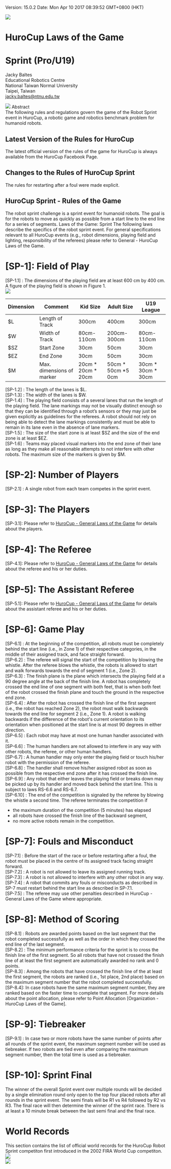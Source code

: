 Version: 15.0.2 Date: Mon Apr 10 2017 08:39:52 GMT+0800 (HKT)

![](image/pic1.png)

# HuroCup Laws of the Game

# Sprint (Pro/U19)

Jacky Baltes  
Educational Robotics Centre  
National Taiwan Normal University  
Taipei, Taiwan  
[jacky.baltes@ntnu.edu.tw](mailto:jacky.baltes@ntnu.edu.tw)  


![](image/pic2.png)
Abstract  
The following rules and regulations govern the game of the Robot Sprint event in HuroCup, a robotic game and robotics benchmark problem for humanoid robots.  

## Latest Version of the Rules for HuroCup  
The latest official version of the rules of the game for HuroCup is always available from the HuroCup Facebook Page.  

## Changes to the Rules of HuroCup Sprint  
The rules for restarting after a foul were made explicit.  

## HuroCup Sprint - Rules of the Game   
The robot sprint challenge is a sprint event for humanoid robots. The goal is for the robots to move as quickly as possible from a start line to the end line for a series of segments. Laws of the Game: Sprint The following laws describe the specifics of the robot sprint event. For general specifications relevant to all HuroCup events (e.g., robot dimensions, playing field and lighting, responsibility of the referees) please refer to General - HuroCup Laws of the Game.


# [SP-1]: Field of Play  
[SP-1.1] : The dimensions of the playing field are at least 600 cm by 400 cm. A figure of the playing field is shown in Figure 1.  
![](image/pic3.png)  

|Dimension         | Comment           | 	Kid Size  | Adult Size | 	U19 League |
| ------------- | ------------- | ----- | ------- | ------ | 
|$L|Length of Track|300cm|400cm|300cm
|$W|Width of Track|80cm-110cm|200cm-300cm|80cm-110cm
|$SZ|Start Zone|30cm|50cm|30cm
|$EZ|End Zone|30cm|50cm|30cm
|$M|Max. dimensions of marker|20cm * 20cm * 20cm|50cm * 50cm *5 0cm|30cm * 30cm * 30cm


[SP-1.2] : The length of the lanes is $L.  
[SP-1.3] : The width of the lanes is $W.    
[SP-1.4] : The playing field consists of a several lanes that run the length of the playing field. The lane markings may not  be visually distinct enough so that they can be identified through a robot’s sensors or they may just be given explicitly as  guidelines for the referees. A robot should not rely on being able to detect the lane markings consistently and must be able 
to remain in its lane even in the absence of lane markers.  
[SP-1.5] : The size of the start zone is at least $SZ and the size of the end zone is at least $EZ.  
[SP-1.6] : Teams may placed visual markers into the end zone of their lane as long as they make all reasonable attempts to not interfere with other robots. The maximum size of the markers is given by $M.  
 
# [SP-2]: Number of Players  
[SP-2.1] : A single robot from each team competes in the sprint event.  

# [SP-3]: The Players  
[SP-3.1]: Please refer to [HuroCup - General Laws of the Game](https://www.google.com/url?q=https://docs.google.com/document/d/15laUlB6uZ56J5WpGPhepb7P8O7ul-8K5sgdf4uwu4Ak/pub&sa=D&ust=1514003534734000&usg=AFQjCNEEUr2r5CykPblIL16dNCAXkFNR-A) for details about the players.  

# [SP-4]: The Referee  
[SP-4.1]: Please refer to [HuroCup - General Laws of the Game](https://www.google.com/url?q=https://docs.google.com/document/d/15laUlB6uZ56J5WpGPhepb7P8O7ul-8K5sgdf4uwu4Ak/pub&sa=D&ust=1514003534734000&usg=AFQjCNEEUr2r5CykPblIL16dNCAXkFNR-A) for details about the referee and his or her duties.


# [SP-5]: The Assistant Referee   
[SP-5.1]: Please refer to [HuroCup - General Laws of the Game](https://www.google.com/url?q=https://docs.google.com/document/d/15laUlB6uZ56J5WpGPhepb7P8O7ul-8K5sgdf4uwu4Ak/pub&sa=D&ust=1514003534734000&usg=AFQjCNEEUr2r5CykPblIL16dNCAXkFNR-A) for details about the assistant referee and his or her duties.

# [SP-6]: Game Play  
[SP-6.1] : At the beginning of the competition, all robots must be completely behind the start line (i.e., in Zone 1) of their respective categories, in the middle of their assigned track, and face straight forward.  
[SP-6.2] : The referee will signal the start of the competition by blowing the whistle. After the referee blows the whistle, the robots is allowed to start and walk forwards towards the end of segment 1 (i.e., Zone 2).  
[SP-6.3] : The finish plane is the plane which intersects the playing field at a 90 degree angle at the back of the finish line. A robot has completely crossed the end line of one segment with both feet, that is when both feet of the robot crossed the finish plane and touch the ground in the respective end zone.  
[SP-6.4] : After the robot has crossed the finish line of the first segment (i.e., the robot has reached Zone 2), the robot must walk backwards towards the end line for segment 2 (i.e., Zone 1). A robot is walking backwards if the difference of the robot's current orientation to its orientation when positioned at the start line is at most 90 degrees in either direction.  
[SP-6.5] : Each robot may have at most one human handler associated with it.   
[SP-6.6] : The human handlers are not allowed to interfere in any way with other robots, the referee, or other human handlers.  
[SP-6.7] : A human handler may only enter the playing field or touch his/her robot with the permission of the referee.  
[SP-6.8] : The handler shall remove his/her assigned robot as soon as possible from the respective end zone after it has crossed the finish line.  
[SP-6.9] : Any robot that either leaves the playing field or breaks down may be picked up by its handler and moved back behind the start line. This is subject to laws RS-6.6 and RS-6.7.  
[SP-6.10] : The end of the competition is signaled by the referee by blowing the whistle a second time. The referee terminates the competition if
* the maximum duration of the competition (5 minutes) has elapsed
* all robots have crossed the finish line of the backward segment,
* no more active robots remain in the competition.

# [SP-7]: Fouls and Misconduct  
[SP-7.1] : Before the start of the race or before restarting after a foul, the robot must be placed in the centre of its assigned track facing straight forward.  
[SP-7.2] : A robot is not allowed to leave its assigned running track.  
[SP-7.3] : A robot is not allowed to interfere with any other robot in any way.  
[SP-7.4] : A robot that commits any fouls or misconducts as described in SP-7 must restart behind the start line as described in SP-7.1.  
[SP-7.5] : The referee may use other penalties described in HuroCup - General Laws of the Game where appropriate.  

# [SP-8]: Method of Scoring  
[SP-8.1] : Robots are awarded points based on the last segment that the robot completed     successfully as well as the order in which they crossed the end line of the last segment.  
[SP-8.2] : The minimum performance criteria for the sprint is to cross the finish line of the first segment. So all robots that have not crossed the finish line of at least the first segment are   automatically awarded no rank and 0 points.  
[SP-8.3] : Among the robots that have crossed the finish line of the at least the first segment, the robots are ranked (i.e., 1st place, 2nd place) based on the maximum segment number that the robot completed successfully.  
[SP-8.4]: In case robots have the same maximum segment number, they are ranked based on the faster time to complete that segment. For more details about the point allocation, please refer to Point Allocation [Organization - HuroCup Laws of the Game].

# [SP-9]: Tiebreaker  
[SP-9.1] : In case two or more robots have the same number of points after all rounds of the sprint event, the maximum segment number will be used as tiebreaker. If two robots are tied even after comparing the maximum segment number, then the total time is used as a tiebreaker.

# [SP-10]: Sprint Final
The winner of the overall Sprint event over multiple rounds will be decided by a single elimination round only open to the top four placed robots after all rounds in the sprint event. The semi finals will be R1 vs R4 followed by R2 vs R3. The final race will then determine the winner of the sprint race. There is at least a 10 minute break between the last semi final and the final race.

# World Records
 This section contains the list of official world records for the HuroCup Robot Sprint competiton first introduced in the 2002 FIRA World Cup competiton.  
![  ](image/table2.png)  
![  ](image/table.png)  













